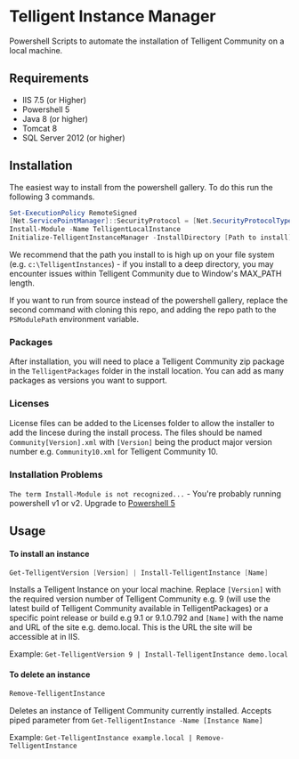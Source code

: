 # Telligent Instance Manager
Powershell Scripts to automate the installation of Telligent Community on a local machine.

## Requirements
* IIS 7.5 (or Higher)
* Powershell 5
* Java 8 (or higher)
* Tomcat 8 
* SQL Server 2012 (or higher)

## Installation

The easiest way to install from the powershell gallery.  To do this run the following 3 commands.

```powershell
Set-ExecutionPolicy RemoteSigned
[Net.ServicePointManager]::SecurityProtocol = [Net.SecurityProtocolType]::Tls12 
Install-Module -Name TelligentLocalInstance
Initialize-TelligentInstanceManager -InstallDirectory [Path to install]
```
We recommend that the path you install to is high up on your file system (e.g. `c:\TelligentInstances`) - if you install to a deep directory, you may encounter issues within Telligent Community due to Window's MAX_PATH length.

If you want to run from source instead of the powershell gallery, replace the second command with cloning this repo, and adding the repo path to the `PSModulePath` environment variable.

### Packages

After installation, you will need to place a Telligent Community zip package in the `TelligentPackages` folder in the install location. You can add as many packages as versions you want to support. 

### Licenses

License files can be added to the Licenses folder to allow the installer to add the lincese during the install process. The files should be named `Community[Version].xml` with `[Version]` being the product major version number e.g. `Community10.xml` for Telligent Community 10.

### Installation Problems

`The term Install-Module is not recognized...` - You're probably running powershell v1 or v2.  Upgrade to [Powershell 5](https://www.microsoft.com/en-us/download/details.aspx?id=50395)

## Usage

#### To install an instance

```powershell
Get-TelligentVersion [Version] | Install-TelligentInstance [Name]
```

Installs a Telligent Instance on your local machine. Replace `[Version]` with the required version number of Telligent Community e.g. 9 (will use the latest build of Telligent Community available in TelligentPackages) or a specific point release or build  e.g 9.1 or 9.1.0.792 and `[Name]` with the name and URL of the site e.g. demo.local. This is the URL the site will be accessible at in IIS.

Example: `Get-TelligentVersion 9 | Install-TelligentInstance demo.local` 

#### To delete an instance
```powershell
Remove-TelligentInstance
```

Deletes an instance of Telligent Community currently installed. Accepts piped parameter from `Get-TelligentInstance -Name [Instance Name]`

Example: `Get-TelligentInstance example.local | Remove-TelligentInstance`
